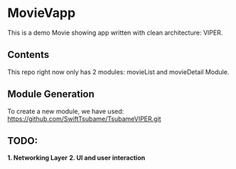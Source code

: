 # MovieVapp
This is a demo Movie showing app written with clean architecture: VIPER.

## Contents
This repo right now only has 2 modules: movieList and movieDetail Module.

## Module Generation
To create a new module, we have used: https://github.com/SwiftTsubame/TsubameVIPER.git 

## TODO:
**1. Networking Layer**
**2. UI and user interaction**
